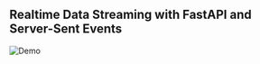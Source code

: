 ## Realtime Data Streaming with FastAPI and Server-Sent Events

![Demo](/SSELoggerDemo/blob/main/imgs/app_demo.gif?raw=true "Optional Title")
